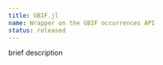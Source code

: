 ```yaml
---
title: GBIF.jl
name: Wrapper on the GBIF occurrences API
status: released
---
```


brief description

